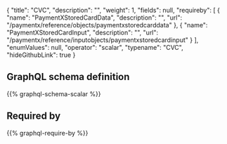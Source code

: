 {
  "title": "CVC",
  "description": "",
  "weight": 1,
  "fields": null,
  "requireby": [
    {
      "name": "PaymentXStoredCardData",
      "description": "",
      "url": "/paymentx/reference/objects/paymentxstoredcarddata"
    },
    {
      "name": "PaymentXStoredCardInput",
      "description": "",
      "url": "/paymentx/reference/inputobjects/paymentxstoredcardinput"
    }
  ],
  "enumValues": null,
  "operator": "scalar",
  "typename": "CVC",
  "hideGithubLink": true
}
## GraphQL schema definition

{{% graphql-schema-scalar %}}

## Required by

{{% graphql-require-by %}}
